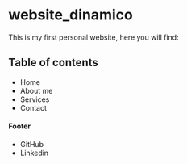 # website_dinamico

<p>This is my first personal website, here you will find:</p>

<h2>Table of contents</h2>

<ul>
  <li>Home</li>
  <li>About me</li>
  <li>Services</li>
  <li>Contact</li>
</ul>

<h4>Footer</h4>

<ul>
  <li>GitHub</li>
  <li>Linkedin</li>
</ul>
   
   
